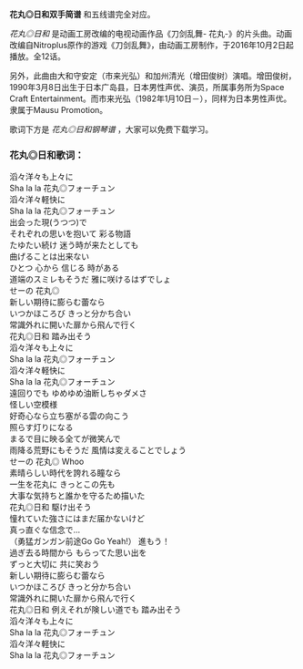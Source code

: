 

**花丸◎日和双手简谱** 和五线谱完全对应。

_花丸◎日和_ 是动画工房改编的电视动画作品《刀剑乱舞-
花丸-》的片头曲。动画改编自Nitroplus原作的游戏《刀剑乱舞》，由动画工房制作，于2016年10月2日起播放。全12话。

另外，此曲由大和守安定（市来光弘）和加州清光（增田俊树）演唱。增田俊树，1990年3月8日出生于日本广岛县，日本男性声优、演员，所属事务所为Space
Craft Entertainment。而市来光弘（1982年1月10日－），同样为日本男性声优。隶属于Mausu Promotion。

歌词下方是 _花丸◎日和钢琴谱_ ，大家可以免费下载学习。

### 花丸◎日和歌词：

滔々洋々も上々に  
Sha la la 花丸◎フォーチュン  
滔々洋々軽快に  
Sha la la 花丸◎フォーチュン  
出会った現(うつつ)で  
それぞれの思いを抱いて 彩る物語  
たゆたい続け 迷う時が来たとしても  
曲げることは出来ない  
ひとつ 心から 信じる 時がある  
道端のスミレもそうだ 雅に咲けるはずでしょ  
せーの 花丸◎  
新しい期待に膨らむ蕾なら  
いつかほころび きっと分かち合い  
常識外れに開いた扉から飛んで行く  
花丸◎日和 踏み出そう  
滔々洋々も上々に  
Sha la la 花丸◎フォーチュン  
滔々洋々軽快に  
Sha la la 花丸◎フォーチュン  
遠回りでも ゆめゆめ油断しちゃダメさ  
怪しい空模様  
好奇心なら立ち塞がる雲の向こう  
照らす灯りになる  
まるで目に映る全てが微笑んで  
雨降る荒野にもそうだ 風情は変えることでしょう  
せーの 花丸◎ Whoo  
素晴らしい時代を誇れる瞳なら  
一生を花丸に きっとこの先も  
大事な気持ちと誰かを守るため描いた  
花丸◎日和 駆け出そう  
憧れていた強さにはまだ届かないけど  
真っ直ぐな信念で…  
（勇猛ガンガン前途Go Go Yeah!） 進もう！  
過ぎ去る時間から もらってた思い出を  
ずっと大切に 共に笑おう  
新しい期待に膨らむ蕾なら  
いつかほころび きっと分かち合い  
常識外れに開いた扉から飛んで行く  
花丸◎日和 例えそれが険しい道でも 踏み出そう  
滔々洋々も上々に  
Sha la la 花丸◎フォーチュン  
滔々洋々軽快に  
Sha la la 花丸◎フォーチュン

